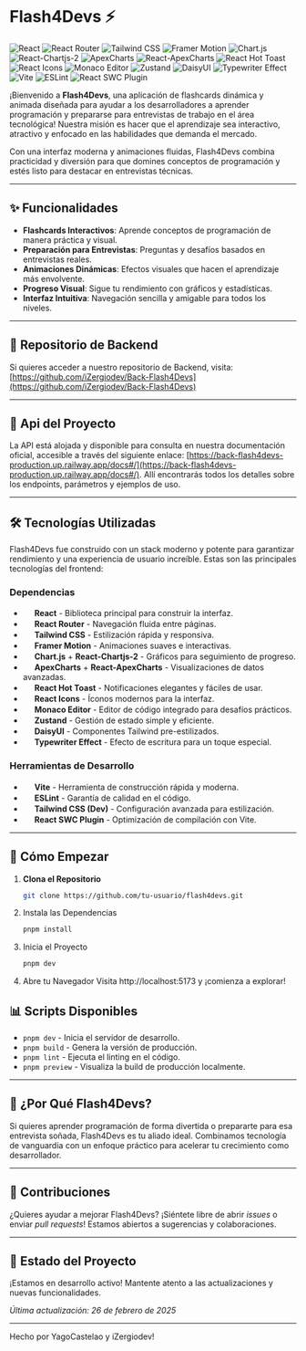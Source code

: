 # Flash4Devs ⚡

![React](https://img.shields.io/badge/React-18.3.1-61DAFB?logo=react)
![React Router](https://img.shields.io/badge/React_Router-7.1.5-CA4245?logo=reactrouter)
![Tailwind CSS](https://img.shields.io/badge/Tailwind_CSS-4.0.3-38B2AC?logo=tailwindcss)
![Framer Motion](https://img.shields.io/badge/Framer_Motion-12.2.0-0055FF?logo=framer)
![Chart.js](https://img.shields.io/badge/Chart.js-4.4.7-FE7773?logo=chartdotjs)
![React-Chartjs-2](https://img.shields.io/badge/React--Chartjs--2-5.3.0-FE7773)
![ApexCharts](https://img.shields.io/badge/ApexCharts-4.4.0-FF4560?logo=apexcharts)
![React-ApexCharts](https://img.shields.io/badge/React--ApexCharts-1.7.0-FF4560)
![React Hot Toast](https://img.shields.io/badge/React_Hot_Toast-2.5.1-F28C38)
![React Icons](https://img.shields.io/badge/React_Icons-5.4.0-61DAFB)
![Monaco Editor](https://img.shields.io/badge/Monaco_Editor-4.7.0-FF4081?logo=monacoeditor)
![Zustand](https://img.shields.io/badge/Zustand-5.0.3-7A7A7A?logo=zustand)
![DaisyUI](https://img.shields.io/badge/DaisyUI-4.12.23-5A0EF8?logo=daisyui)
![Typewriter Effect](https://img.shields.io/badge/Typewriter_Effect-2.21.0-333333)
![Vite](https://img.shields.io/badge/Vite-6.0.11-646CFF?logo=vite)
![ESLint](https://img.shields.io/badge/ESLint-9.17.0-4B32C3?logo=eslint)
![React SWC Plugin](https://img.shields.io/badge/React_SWC_Plugin-3.5.0-61DAFB)

¡Bienvenido a **Flash4Devs**, una aplicación de flashcards dinámica y animada diseñada para ayudar a los desarrolladores a aprender programación y prepararse para entrevistas de trabajo en el área tecnológica! Nuestra misión es hacer que el aprendizaje sea interactivo, atractivo y enfocado en las habilidades que demanda el mercado.

Con una interfaz moderna y animaciones fluidas, Flash4Devs combina practicidad y diversión para que domines conceptos de programación y estés listo para destacar en entrevistas técnicas.

---

## ✨ Funcionalidades

- **Flashcards Interactivos**: Aprende conceptos de programación de manera práctica y visual.  
- **Preparación para Entrevistas**: Preguntas y desafíos basados en entrevistas reales.  
- **Animaciones Dinámicas**: Efectos visuales que hacen el aprendizaje más envolvente.  
- **Progreso Visual**: Sigue tu rendimiento con gráficos y estadísticas.  
- **Interfaz Intuitiva**: Navegación sencilla y amigable para todos los niveles.

---

## 🔗 Repositorio de Backend

Si quieres acceder a nuestro repositorio de Backend, visita:  
[https://github.com/iZergiodev/Back-Flash4Devs](https://github.com/iZergiodev/Back-Flash4Devs)

---

## 🔗 Api del Proyecto

La API está alojada y disponible para consulta en nuestra documentación oficial, accesible a través del siguiente enlace:
[https://back-flash4devs-production.up.railway.app/docs#/](https://back-flash4devs-production.up.railway.app/docs#/). 
Allí encontrarás todos los detalles sobre los endpoints, parámetros y ejemplos de uso.

---

## 🛠️ Tecnologías Utilizadas

Flash4Devs fue construido con un stack moderno y potente para garantizar rendimiento y una experiencia de usuario increíble. Estas son las principales tecnologías del frontend:


### Dependencias
- <img src="https://cdn.jsdelivr.net/npm/simple-icons@v13/icons/react.svg" width="16" height="16" /> **React** - Biblioteca principal para construir la interfaz.  
- <img src="https://cdn.jsdelivr.net/npm/simple-icons@v13/icons/react.svg" width="16" height="16" /> **React Router** - Navegación fluida entre páginas.  
- <img src="https://cdn.jsdelivr.net/npm/simple-icons@v13/icons/tailwindcss.svg" width="16" height="16" /> **Tailwind CSS** - Estilización rápida y responsiva.  
- <img src="https://cdn.jsdelivr.net/npm/simple-icons@v13/icons/framer.svg" width="16" height="16" /> **Framer Motion** - Animaciones suaves e interactivas.  
- <img src="https://cdn.jsdelivr.net/npm/simple-icons@v13/icons/chartdotjs.svg" width="16" height="16" /> **Chart.js** + **React-Chartjs-2** - Gráficos para seguimiento de progreso.  
- <img src="https://cdn.jsdelivr.net/npm/simple-icons@v13/icons/apexcharts.svg" width="16" height="16" /> **ApexCharts** + **React-ApexCharts** - Visualizaciones de datos avanzadas.  
- <img src="https://cdn.jsdelivr.net/npm/simple-icons@v13/icons/react.svg" width="16" height="16" /> **React Hot Toast** - Notificaciones elegantes y fáciles de usar.  
- <img src="https://cdn.jsdelivr.net/npm/simple-icons@v13/icons/react.svg" width="16" height="16" /> **React Icons** - Íconos modernos para la interfaz.  
- <img src="https://cdn.jsdelivr.net/npm/simple-icons@v13/icons/monacoeditor.svg" width="16" height="16" /> **Monaco Editor** - Editor de código integrado para desafíos prácticos.  
- <img src="https://cdn.jsdelivr.net/npm/simple-icons@v13/icons/zustand.svg" width="16" height="16" /> **Zustand** - Gestión de estado simple y eficiente.  
- <img src="https://cdn.jsdelivr.net/npm/simple-icons@v13/icons/daisyui.svg" width="16" height="16" /> **DaisyUI** - Componentes Tailwind pre-estilizados.  
- <img src="https://cdn.jsdelivr.net/npm/simple-icons@v13/icons/react.svg" width="16" height="16" /> **Typewriter Effect** - Efecto de escritura para un toque especial.

### Herramientas de Desarrollo
- <img src="https://cdn.jsdelivr.net/npm/simple-icons@v13/icons/vite.svg" width="16" height="16" /> **Vite** - Herramienta de construcción rápida y moderna.  
- <img src="https://cdn.jsdelivr.net/npm/simple-icons@v13/icons/eslint.svg" width="16" height="16" /> **ESLint** - Garantía de calidad en el código.  
- <img src="https://cdn.jsdelivr.net/npm/simple-icons@v13/icons/tailwindcss.svg" width="16" height="16" /> **Tailwind CSS (Dev)** - Configuración avanzada para estilización.  
- <img src="https://cdn.jsdelivr.net/npm/simple-icons@v13/icons/react.svg" width="16" height="16" /> **React SWC Plugin** - Optimización de compilación con Vite.

---

## 🚀 Cómo Empezar

1. **Clona el Repositorio**  
   ```bash
   git clone https://github.com/tu-usuario/flash4devs.git

2. Instala las Dependencias
   ```bash
   pnpm install
   
3. Inicia el Proyecto
   ```bash
   pnpm dev

4. Abre tu Navegador
Visita http://localhost:5173 y ¡comienza a explorar!

## 📊 Scripts Disponibles

- `pnpm dev` - Inicia el servidor de desarrollo.  
- `pnpm build` - Genera la versión de producción.  
- `pnpm lint` - Ejecuta el linting en el código.  
- `pnpm preview` - Visualiza la build de producción localmente.

---

## 🌟 ¿Por Qué Flash4Devs?

Si quieres aprender programación de forma divertida o prepararte para esa entrevista soñada, Flash4Devs es tu aliado ideal. Combinamos tecnología de vanguardia con un enfoque práctico para acelerar tu crecimiento como desarrollador.

---

## 🤝 Contribuciones

¿Quieres ayudar a mejorar Flash4Devs? ¡Siéntete libre de abrir *issues* o enviar *pull requests*! Estamos abiertos a sugerencias y colaboraciones.

---

## 📅 Estado del Proyecto

¡Estamos en desarrollo activo! Mantente atento a las actualizaciones y nuevas funcionalidades.

*Última actualización: 26 de febrero de 2025*

---

Hecho por YagoCastelao y iZergiodev!
